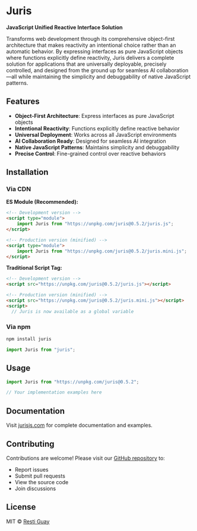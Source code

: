 # Juris

**JavaScript Unified Reactive Interface Solution**

Transforms web development through its comprehensive object-first architecture that makes reactivity an intentional choice rather than an automatic behavior. By expressing interfaces as pure JavaScript objects where functions explicitly define reactivity, Juris delivers a complete solution for applications that are universally deployable, precisely controlled, and designed from the ground up for seamless AI collaboration—all while maintaining the simplicity and debuggability of native JavaScript patterns.

## Features

- **Object-First Architecture**: Express interfaces as pure JavaScript objects
- **Intentional Reactivity**: Functions explicitly define reactive behavior
- **Universal Deployment**: Works across all JavaScript environments
- **AI Collaboration Ready**: Designed for seamless AI integration
- **Native JavaScript Patterns**: Maintains simplicity and debuggability
- **Precise Control**: Fine-grained control over reactive behaviors

## Installation

### Via CDN

**ES Module (Recommended):**

```html
<!-- Development version -->
<script type="module">
	import Juris from "https://unpkg.com/juris@0.5.2/juris.js";
</script>

<!-- Production version (minified) -->
<script type="module">
	import Juris from "https://unpkg.com/juris@0.5.2/juris.mini.js";
</script>
```

**Traditional Script Tag:**

```html
<!-- Development version -->
<script src="https://unpkg.com/juris@0.5.2/juris.js"></script>

<!-- Production version (minified) -->
<script src="https://unpkg.com/juris@0.5.2/juris.mini.js"></script>
<script>
  // Juris is now available as a global variable
```

### Via npm

```bash
npm install juris
```

```javascript
import Juris from "juris";
```

## Usage

```javascript
import Juris from "https://unpkg.com/juris@0.5.2";

// Your implementation examples here
```

## Documentation

Visit [jurisjs.com](https://jurisjs.com) for complete documentation and examples.

## Contributing

Contributions are welcome! Please visit our [GitHub repository](https://github.com/jurisjs/juris) to:

- Report issues
- Submit pull requests
- View the source code
- Join discussions

## License

MIT © [Resti Guay](https://github.com/jurisjs)
